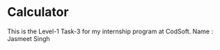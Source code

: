# Calculator

This is the Level-1 Task-3 for my internship program at CodSoft.
Name : Jasmeet Singh 